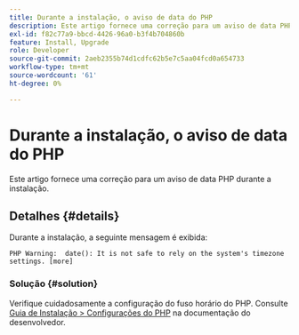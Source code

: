 ```yaml
---
title: Durante a instalação, o aviso de data do PHP
description: Este artigo fornece uma correção para um aviso de data PHP durante a instalação.
exl-id: f82c77a9-bbcd-4426-96a0-b3f4b704860b
feature: Install, Upgrade
role: Developer
source-git-commit: 2aeb2355b74d1cdfc62b5e7c5aa04fcd0a654733
workflow-type: tm+mt
source-wordcount: '61'
ht-degree: 0%

---
```


# Durante a instalação, o aviso de data do PHP

Este artigo fornece uma correção para um aviso de data PHP durante a instalação.

## Detalhes {#details}

Durante a instalação, a seguinte mensagem é exibida:

```text
PHP Warning:  date(): It is not safe to rely on the system's timezone settings. [more]
```

### Solução {#solution}

Verifique cuidadosamente a configuração do fuso horário do PHP. Consulte [Guia de Instalação > Configurações do PHP](https://experienceleague.adobe.com/pt-br/docs/commerce-operations/installation-guide/prerequisites/php-settings) na documentação do desenvolvedor.

